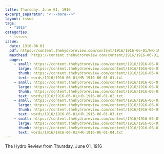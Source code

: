 ```yaml
---
title: Thursday, June 01, 1916
excerpt_separator: "<!--more-->"
layout: issue
tags:
  - "1916"
categories:
  - issues
issue:
  date: 1916-06-01
  pdf: https://content.thehydroreview.com/content/1916/1916-06-01/HR-1916-06-01.pdf
  masthead: https://content.thehydroreview.com/content/1916/1916-06-01/masthead/HR-1916-06-01.jpg
  pages:
    - small: https://content.thehydroreview.com/content/1916/1916-06-01/small/HR-1916-06-01-01.jpg
      large: https://content.thehydroreview.com/content/1916/1916-06-01/large/HR-1916-06-01-01.jpg
      thumb: https://content.thehydroreview.com/content/1916/1916-06-01/thumbnails/HR-1916-06-01-01.jpg
      text: words/1916/1916-06-01/HR-1916-06-01-01.txt
    - small: https://content.thehydroreview.com/content/1916/1916-06-01/small/HR-1916-06-01-02.jpg
      large: https://content.thehydroreview.com/content/1916/1916-06-01/large/HR-1916-06-01-02.jpg
      thumb: https://content.thehydroreview.com/content/1916/1916-06-01/thumbnails/HR-1916-06-01-02.jpg
      text: words/1916/1916-06-01/HR-1916-06-01-02.txt
    - small: https://content.thehydroreview.com/content/1916/1916-06-01/small/HR-1916-06-01-03.jpg
      large: https://content.thehydroreview.com/content/1916/1916-06-01/large/HR-1916-06-01-03.jpg
      thumb: https://content.thehydroreview.com/content/1916/1916-06-01/thumbnails/HR-1916-06-01-03.jpg
      text: words/1916/1916-06-01/HR-1916-06-01-03.txt
    - small: https://content.thehydroreview.com/content/1916/1916-06-01/small/HR-1916-06-01-04.jpg
      large: https://content.thehydroreview.com/content/1916/1916-06-01/large/HR-1916-06-01-04.jpg
      thumb: https://content.thehydroreview.com/content/1916/1916-06-01/thumbnails/HR-1916-06-01-04.jpg
      text: words/1916/1916-06-01/HR-1916-06-01-04.txt
---
```


The Hydro Review from Thursday, June 01, 1916

<!--more-->

